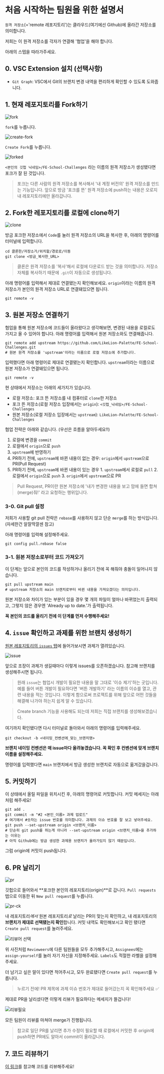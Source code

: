 # 처음 시작하는 팀원을 위한 설명서

`원격 저장소`(='remote 레포지토리')는 클라우드(여기에선 Github)에 올라간 저장소를 의미합니다.

저희는 이 원격 저장소를 각자가 연결해 '협업'을 해야 합니다.

아래의 스텝을 따라가주세요.

## 0. VSC Extension 설치 (선택사항)

- `Git Graph`: VSC에서 Git의 브랜치 변경 내역을 편리하게 확인할 수 있도록 도와줍니다.

## 1. 현재 레포지토리를 Fork하기

![fork](./images/CONTRIBUTING/fork.png)

`fork`를 누릅니다.

![create-fork](./images/CONTRIBUTING/create_fork.png)

`Create Fork`를 누릅니다.

![forked](./images/CONTRIBUTING/forked.png)

`<본인의 깃헙 닉네임>/FE-School-Challenges` 라는 이름의 원격 저장소가 생성됐다면 포크가 잘 된 것입니다.

> 포크는 다른 사람의 원격 저장소를 복사해서 '내 계정 버전의' 원격 저장소를 만드는 기능입니다. 앞으로 방금 '포크를 뜬' 원격 저장소에 push하는 내용은 오로지 내 레포지토리에만 올라갑니다.

## 2. Fork한 레포지토리를 로컬에 clone하기

![clone](./images/CONTRIBUTING/clone.png)

방금 포크한 저장소에서 `Code`를 눌러 원격 저장소의 URL을 복사한 후, 아래의 명령어를 터미널에 입력합니다.

```console
cd 클론한/저장소가/위치할/경로로/이동
git clone <방금_복사한_URL>
```

> 클론은 원격 저장소를 '복사'해서 로컬에 다운로드 받는 것을 의미합니다. 저장소 자체를 복사하기 때문에 `.git`이 자동으로 생성됩니다.

아래 명령어를 입력해서 제대로 연결됐는지 확인해보세요. `origin`이라는 이름의 원격 저장소가 본인의 원격 저장소 URL로 연결돼있으면 됩니다.

```console
git remote -v
```

## 3. 원본 저장소 연결하기

협업을 통해 원본 저장소에 코드들이 올라왔다고 생각해보면, 변경된 내용을 로컬로도 가지고 올 수 있어야 합니다. 아래 명령어를 입력해서 원본 저장소와도 연결해줍니다.

```console
git remote add upstream https://github.com/LikeLion-Palette/FE-School-Challenges.git
# 원본 원격 저장소를 'upstream'이라는 이름으로 로컬 저장소에 추가합니다.
```

입력했다면 아래 명령어로 제대로 연결됐는지 확인합니다. `upstream`이라는 이름으로 원본 저장소가 연결돼있으면 됩니다.

```console
git remote -v
```

현 상태에서 저장소는 아래의 세가지가 있습니다.

- 로컬 저장소: 포크 뜬 저장소를 내 컴퓨터로 `clone`한 저장소
- 포크 뜬 저장소(로컬 저장소 입장에서는 `origin`): `<깃헙_닉네임>/FE-School-Challenges`
- 원본 저장소(로컬 저장소 입장에서는 `upstream`): `LikeLion-Palette/FE-School-Challenges`

협업 전략은 아래와 같습니다. (우선은 흐름을 알아두세요!!)

1. 로컬에 변경을 `commit`
2. 로컬에서 `origin`으로 `push`
3. `upstream`에 반영하기
  1. PR하기 전에, `upstream`에 바뀐 내용이 없는 경우: `origin`에서 `upstream`으로 PR(Pull Request)
  2. PR하기 전에, `upstream`에 바뀐 내용이 있는 경우
    1. `upstream`에서 로컬로 `pull`
    2. 로컬에서 `origin`으로 `push`
    3. `origin`에서 `upstream`으로 PR

> Pull Request, PR이란 원본 저장소에 '내가 변경한 내용을 보고 맘에 들면 합쳐(merge)줘!' 라고 요청하는 행위입니다.

### 3-0. Git pull 설정

저희가 사용할 git pull 전략은 `rebase`를 사용하지 않고 단순 `merge`를 하는 방식입니다. (자세한건 알잘딱깔센 참고)

아래 명령어를 입력해 설정해주세요.

```console
git config pull.rebase false
```

### 3-1. 원본 저장소로부터 코드 가져오기

이 단계는 앞으로 본인의 코드를 작성하거나 올리기 전에 꼭 해줘야 충돌이 일어나지 않습니다.

```console
git pull upstream main
# upstream 저장소의 main 브랜치로부터 바뀐 내용을 가져오겠다는 의미입니다.
```

원본 저장소와 차이가 있는 부분이 있을 경우 몇 개의 파일이 얼마나 바뀌었는지 출력되고, 그렇지 않은 경우엔 'Already up to date.'가 출력됩니다.

**__꼭 본인의 코드를 올리기 전에 이 단계를 먼저 수행해주세요!__**

## 4. `issue` 확인하고 과제를 위한 브랜치 생성하기

[원본 레포지토리의 `issues` 탭](https://github.com/LikeLion-Palette/FE-School-Challenges/issues)에 들어가보시면 과제가 열려있습니다.

![issue](./images/CONTRIBUTING/issue.png)

앞으로 조장이 과제가 생길때마다 이렇게 issues를 오픈하겠습니다. 참고해 브랜치를 생성해주시면 됩니다.

> 원래 `issue`는 협업시 개발이 필요한 내용을 말 그대로 '이슈 제기'하는 곳입니다. 예를 들어 버튼 개발이 필요하다면 '버튼 개발하기' 라는 이름의 이슈를 열고, 관련 내용을 적는 것입니다. 이렇게 함으로써 프로젝트를 위해 앞으로 어떤 것들을 해결해 나가야 하는지 쉽게 알 수 있습니다.

<!-- 
<img src="./images/CONTRIBUTING/create_branch_by_issue.png" width="250px" />

과제 이슈를 클릭해 **우측에 위치한** `Create a branch`를 클릭해주세요.

![create_branch](./images/CONTRIBUTING/create_branch.png)

`Repository destination`이 `<본인 깃헙 닉네임>/FE-School-Challenges`가 맞는지 확인해주세요. **과제를 위한 브랜치를 아까 포크떴던 레포지토리에 자동 생성**하는겁니다.

> 깃헙은 이런식으로 이슈를 열면 그 이슈와 관련된 작업을 할 수 있도록 브랜치를 편리하게 생성해줍니다. 참고로 여기서 생성되는 브랜치의 이름은 issue 이름으로 자동으로 설정되고, 맨 앞에 붙는 숫자(예시에서는 2)는 issue 번호를 의미합니다.

확인이 됐다면 `Create branch`를 클릭해주세요. -->

> Create branch 기능을 사용해도 되는데 저희는 직접 브랜치를 생성해보겠습니다.

여기까지 확인됐다면 다시 터미널로 돌아와서 아래의 명령어를 입력해주세요.

```console
git checkout -b <네이밍_컨벤션에_맞는_브랜치명>
```

**브랜치 네이밍 컨벤션은 매 issue마다 올려놓겠습니다. 꼭 확인 후 컨벤션에 맞게 브랜치 이름을 설정해주세요.**

명령어를 입력했다면 `main` 브랜치에서 방금 생성한 브랜치로 자동으로 옮겨갔을겁니다.

## 5. 커밋하기

이 상태에서 올릴 파일을 위치시킨 후, 아래의 명령어로 커밋합니다. 커밋 메세지는 아래처럼 해주세요!

```console
git add .
git commit -m "#2 <본인_이름> 과제 업로드"
# 여기에서 #숫자는 issue 번호를 의미합니다. 과제의 이슈 번호를 잘 보고 넣어주세요.
git push --set-upstream origin <브랜치_이름>
# 단순히 git push를 하는게 아니라 --set-upstream origin <브랜치_이름>을 추가하는 이유는
# 아직 Github에는 방금 생성한 과제용 브랜치가 올라가있지 않기 때문입니다.
```

그럼 origin에 커밋이 push됩니다.

## 6. PR 날리기

![pr](./images/CONTRIBUTING/PR.png)

깃헙으로 들어와서 **포크한 본인의 레포지토리(origin)**로 갑니다. `Pull requests` 탭으로 이동한 뒤 `New pull request`를 누릅니다.

![pr-ck](./images/CONTRIBUTING/%EA%B3%BC%EC%A0%9C_%EC%97%85%EB%A1%9C%EB%93%9C.png)

내 레포지토리*에서* 원본 레포지토리*로* 날리는 PR이 맞는지 확인하고, 내 레포지토리의 **브랜치가 제대로 선택됐는지 확인**합니다. 커밋 내역도 확인해보시고 확인 됐다면 `Create pull request`를 눌러주세요.

![리뷰어 선택](./images/CONTRIBUTING/%EB%A6%AC%EB%B7%B0%EC%96%B4_%EC%84%A0%ED%83%9D.png)

위 사진처럼 `Revieweers`에 다른 팀원들을 모두 추가해주시고, `Assignees`에는 `assign-yourself`를 눌러 자기 자신을 지정해주세요. `Labels`도 적절한 라벨을 설정해주세요.

더 남기고 싶은 말이 있다면 적어주시고, 모두 완료됐다면 `Create pull request`를 누릅니다.

> 누르기 전에! PR 제목에 과제 이슈 번호가 제대로 들어갔는지 꼭 확인해주세요 ✅

제대로 PR을 날리셨다면 이렇게 리뷰가 필요하다는 메세지가 뜰겁니다!

![리뷰필요](./images/CONTRIBUTING/%EB%A6%AC%EB%B7%B0%EC%9A%94%EC%B2%AD%EB%90%A8.png)

모든 팀원이 리뷰를 마쳐야 merge가 진행됩니다.

> 참고로 일단 PR를 날리면 추가 수정이 필요할 때 로컬에서 커밋한 후 origin에 push하면 PR에도 알아서 commit이 올라갑니다.

## 7. 코드 리뷰하기

[이 링크](https://xo.dev/github-collaboration-guide/#%EC%BD%94%EB%93%9C-%EB%A6%AC%EB%B7%B0-%ED%95%98%EA%B8%B0)를 참고해 코드를 리뷰해주세요!